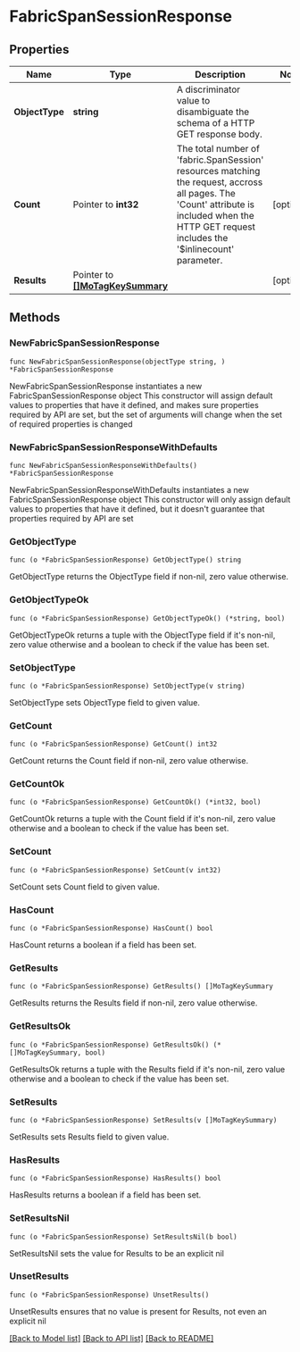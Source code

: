 # FabricSpanSessionResponse

## Properties

Name | Type | Description | Notes
------------ | ------------- | ------------- | -------------
**ObjectType** | **string** | A discriminator value to disambiguate the schema of a HTTP GET response body. | 
**Count** | Pointer to **int32** | The total number of &#39;fabric.SpanSession&#39; resources matching the request, accross all pages. The &#39;Count&#39; attribute is included when the HTTP GET request includes the &#39;$inlinecount&#39; parameter. | [optional] 
**Results** | Pointer to [**[]MoTagKeySummary**](MoTagKeySummary.md) |  | [optional] 

## Methods

### NewFabricSpanSessionResponse

`func NewFabricSpanSessionResponse(objectType string, ) *FabricSpanSessionResponse`

NewFabricSpanSessionResponse instantiates a new FabricSpanSessionResponse object
This constructor will assign default values to properties that have it defined,
and makes sure properties required by API are set, but the set of arguments
will change when the set of required properties is changed

### NewFabricSpanSessionResponseWithDefaults

`func NewFabricSpanSessionResponseWithDefaults() *FabricSpanSessionResponse`

NewFabricSpanSessionResponseWithDefaults instantiates a new FabricSpanSessionResponse object
This constructor will only assign default values to properties that have it defined,
but it doesn't guarantee that properties required by API are set

### GetObjectType

`func (o *FabricSpanSessionResponse) GetObjectType() string`

GetObjectType returns the ObjectType field if non-nil, zero value otherwise.

### GetObjectTypeOk

`func (o *FabricSpanSessionResponse) GetObjectTypeOk() (*string, bool)`

GetObjectTypeOk returns a tuple with the ObjectType field if it's non-nil, zero value otherwise
and a boolean to check if the value has been set.

### SetObjectType

`func (o *FabricSpanSessionResponse) SetObjectType(v string)`

SetObjectType sets ObjectType field to given value.


### GetCount

`func (o *FabricSpanSessionResponse) GetCount() int32`

GetCount returns the Count field if non-nil, zero value otherwise.

### GetCountOk

`func (o *FabricSpanSessionResponse) GetCountOk() (*int32, bool)`

GetCountOk returns a tuple with the Count field if it's non-nil, zero value otherwise
and a boolean to check if the value has been set.

### SetCount

`func (o *FabricSpanSessionResponse) SetCount(v int32)`

SetCount sets Count field to given value.

### HasCount

`func (o *FabricSpanSessionResponse) HasCount() bool`

HasCount returns a boolean if a field has been set.

### GetResults

`func (o *FabricSpanSessionResponse) GetResults() []MoTagKeySummary`

GetResults returns the Results field if non-nil, zero value otherwise.

### GetResultsOk

`func (o *FabricSpanSessionResponse) GetResultsOk() (*[]MoTagKeySummary, bool)`

GetResultsOk returns a tuple with the Results field if it's non-nil, zero value otherwise
and a boolean to check if the value has been set.

### SetResults

`func (o *FabricSpanSessionResponse) SetResults(v []MoTagKeySummary)`

SetResults sets Results field to given value.

### HasResults

`func (o *FabricSpanSessionResponse) HasResults() bool`

HasResults returns a boolean if a field has been set.

### SetResultsNil

`func (o *FabricSpanSessionResponse) SetResultsNil(b bool)`

 SetResultsNil sets the value for Results to be an explicit nil

### UnsetResults
`func (o *FabricSpanSessionResponse) UnsetResults()`

UnsetResults ensures that no value is present for Results, not even an explicit nil

[[Back to Model list]](../README.md#documentation-for-models) [[Back to API list]](../README.md#documentation-for-api-endpoints) [[Back to README]](../README.md)


